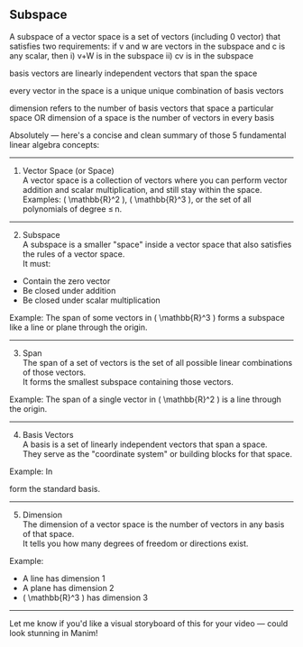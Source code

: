 Subspace
--------
A subspace of a vector space is a set of vectors (including 0 vector) that satisfies two requirements: if v and w are vectors in the subspace and c is any scalar, then 
i) v+W is in the subspace 
ii) cv is in the subspace 

basis vectors are linearly independent vectors that span the space 

every vector in the space is a unique unique combination of basis vectors 

dimension refers to the number of basis vectors that space a particular space
OR 
dimension of a space is the number of vectors in every basis



Absolutely — here's a concise and clean summary of those 5 fundamental linear algebra concepts:

---

1. Vector Space (or Space)  
A vector space is a collection of vectors where you can perform vector addition and scalar multiplication, and still stay within the space.  
Examples: \( \mathbb{R}^2 \), \( \mathbb{R}^3 \), or the set of all polynomials of degree ≤ n.

---

2. Subspace  
A subspace is a smaller "space" inside a vector space that also satisfies the rules of a vector space.  
It must:
- Contain the zero vector
- Be closed under addition
- Be closed under scalar multiplication

Example: The span of some vectors in \( \mathbb{R}^3 \) forms a subspace like a line or plane through the origin.

---

3. Span  
The span of a set of vectors is the set of all possible linear combinations of those vectors.  
It forms the smallest subspace containing those vectors.

Example: The span of a single vector in \( \mathbb{R}^2 \) is a line through the origin.

---

4. Basis Vectors  
A basis is a set of linearly independent vectors that span a space.  
They serve as the "coordinate system" or building blocks for that space.

Example: In 

form the standard basis.

---

5. Dimension  
The dimension of a vector space is the number of vectors in any basis of that space.  
It tells you how many degrees of freedom or directions exist.

Example:  
- A line has dimension 1  
- A plane has dimension 2  
- \( \mathbb{R}^3 \) has dimension 3

---

Let me know if you'd like a visual storyboard of this for your video — could look stunning in Manim!